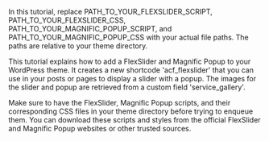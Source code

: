 In this tutorial, replace PATH_TO_YOUR_FLEXSLIDER_SCRIPT, PATH_TO_YOUR_FLEXSLIDER_CSS, PATH_TO_YOUR_MAGNIFIC_POPUP_SCRIPT, and PATH_TO_YOUR_MAGNIFIC_POPUP_CSS with your actual file paths. The paths are relative to your theme directory.

This tutorial explains how to add a FlexSlider and Magnific Popup to your WordPress theme. It creates a new shortcode 'acf_flexslider' that you can use in your posts or pages to display a slider with a popup. The images for the slider and popup are retrieved from a custom field 'service_gallery'.

Make sure to have the FlexSlider, Magnific Popup scripts, and their corresponding CSS files in your theme directory before trying to enqueue them. You can download these scripts and styles from the official FlexSlider and Magnific Popup websites or other trusted sources.
